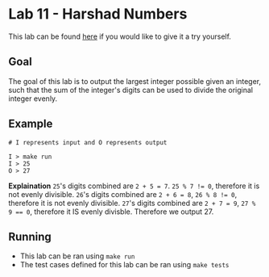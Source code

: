 # Lab 11 - Harshad Numbers

This lab can be found [here](https://open.kattis.com/problems/harshadnumbers) if you would like to give it a try yourself.

## Goal

The goal of this lab is to output the largest integer possible given an integer, such that the sum of the integer's digits can be used to divide the original integer evenly.

## Example

```
# I represents input and O represents output

I > make run
I > 25
O > 27
```

**Explaination**
`25`'s digits combined are `2 + 5 = 7`. `25 % 7 != 0`, therefore it is not evenly divisible.
`26`'s digits combined are `2 + 6 = 8`, `26 % 8 != 0`, therefore it is not evenly divisible.
`27`'s digits combined are `2 + 7 = 9`, `27 % 9 == 0`, therefore it IS evenly divisble.
Therefore we output 27.

## Running

- This lab can be ran using `make run`
- The test cases defined for this lab can be ran using `make tests`